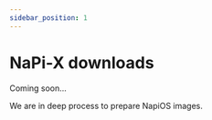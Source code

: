 ```yaml
---
sidebar_position: 1
---
```


# NaPi-X downloads

Coming soon...

We are in deep process to prepare NapiOS images.
